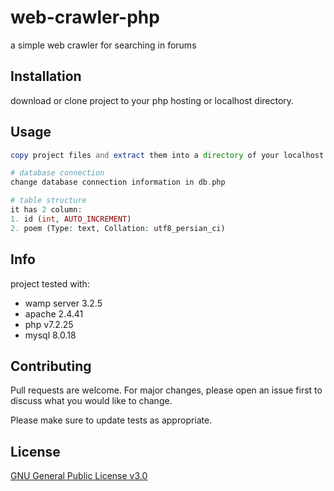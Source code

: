 # web-crawler-php
a simple web crawler for searching in forums

## Installation

download or clone project to your php hosting or localhost directory.

## Usage

```php
copy project files and extract them into a directory of your localhost or host

# database connection
change database connection information in db.php

# table structure
it has 2 column:
1. id (int, AUTO_INCREMENT)
2. poem (Type: text, Collation: utf8_persian_ci) 

```

## Info
project tested with:
- wamp server 3.2.5
- apache 2.4.41
- php v7.2.25
- mysql 8.0.18


## Contributing
Pull requests are welcome. For major changes, please open an issue first to discuss what you would like to change.

Please make sure to update tests as appropriate.

## License
[GNU General Public License v3.0](https://choosealicense.com/licenses/gpl-3.0/)

